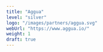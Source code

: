 ```yaml
---
title: "Aggua"
level: "silver"
logo: "/images/partners/aggua.svg"
webUrl: "https://www.aggua.io/"
weight: 1
draft: true
---
```

